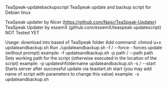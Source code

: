  TeaSpeak-updatebackupscript
TeaSpeak update and backup script for Debian linux

TeaSpeak updater by Nicer (https://github.com/Najsr/TeaSpeak-Updater)
TeaSpeak Updater by essemX (github.com/essemX/teaspeak-updatescript)
NOT Tested YET

Usege:
download into based of TeaSpeak folder
Add command: chmod u+x updateandbackup.sh
Run ./updateandbackup.sh
-f / --force - forces update (without prompt) example: -f updateandbackup.sh
-p path / --path path Sets working path for the script (otherwise executed in the location of the script) example: -p updateshfoldername updateandbackup.sh
-s / --start Starts server after successful update via teastart.sh start (you may add name of script with parameters to change this value) example: -s updateandbackup.sh
